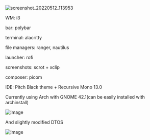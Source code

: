 ![screenshot_20220512_113953](https://user-images.githubusercontent.com/63347222/168029404-a680925c-2413-475b-9c22-f62788060da5.png)

WM: i3

bar: polybar

terminal: alacritty

file managers: ranger, nautilus

launcher: rofi

screenshots: scrot + xclip

composer: picom

IDE: Pitch Black theme + Recursive Mono 13.0

Currently using Arch with GNOME 42.1(can be easily installed with archinstall)

![image](https://user-images.githubusercontent.com/63347222/169929084-7e26b5ed-0602-4974-b481-a6cdcc57e519.png)

And slightly modified DTOS

![image](https://user-images.githubusercontent.com/63347222/170149967-62d0da46-8279-4873-95af-5ddb2051b10c.png)
